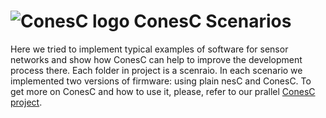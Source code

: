 # ![ConesC logo](https://raw.githubusercontent.com/muxanasov/ConesC/master/ConesC.png) ConesC Scenarios

Here we tried to implement typical examples of software for sensor networks and show how ConesC can help to improve the development process there. Each folder in project is a scenraio. In each scenario we implemented two versions of firmware: using plain nesC and ConesC. To get more on ConesC and how to use it, please, refer to our prallel [ConesC project](https://github.com/muxanasov/ConesC).
